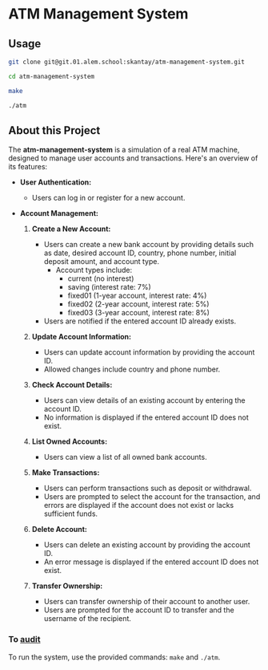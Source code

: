 # ATM Management System

## Usage

```bash
git clone git@git.01.alem.school:skantay/atm-management-system.git
```

```bash
cd atm-management-system
```

```bash
make
```

```bash
./atm
```

## About this Project

The **atm-management-system** is a simulation of a real ATM machine, designed to manage user accounts and transactions. Here's an overview of its features:

- **User Authentication:**
  - Users can log in or register for a new account.

- **Account Management:**
  1. **Create a New Account:**
      - Users can create a new bank account by providing details such as date, desired account ID, country, phone number, initial deposit amount, and account type.
          - Account types include:
            - current (no interest)
            - saving (interest rate: 7%)
            - fixed01 (1-year account, interest rate: 4%)
            - fixed02 (2-year account, interest rate: 5%)
            - fixed03 (3-year account, interest rate: 8%)
      - Users are notified if the entered account ID already exists.

  2. **Update Account Information:**
      - Users can update account information by providing the account ID.
      - Allowed changes include country and phone number.

  3. **Check Account Details:**
      - Users can view details of an existing account by entering the account ID.
      - No information is displayed if the entered account ID does not exist.

  4. **List Owned Accounts:**
      - Users can view a list of all owned bank accounts.

  5. **Make Transactions:**
      - Users can perform transactions such as deposit or withdrawal.
      - Users are prompted to select the account for the transaction, and errors are displayed if the account does not exist or lacks sufficient funds.

  6. **Delete Account:**
      - Users can delete an existing account by providing the account ID.
      - An error message is displayed if the entered account ID does not exist.

  7. **Transfer Ownership:**
      - Users can transfer ownership of their account to another user.
      - Users are prompted for the account ID to transfer and the username of the recipient.

### To [audit](https://01.alem.school/git/root/public/src/commit/b9a78b06d83b099de4832847338508358f478b37/subjects/atm-management-system/audit)

To run the system, use the provided commands: `make` and `./atm`.